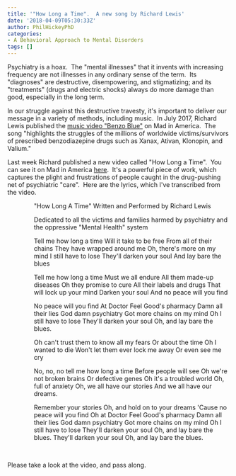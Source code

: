 ```yaml
---
title: '"How Long a Time".  A new song by Richard Lewis'
date: '2018-04-09T05:30:33Z'
author: PhilHickeyPhD
categories:
- A Behavioral Approach to Mental Disorders
tags: []
---
```


Psychiatry is a hoax.  The "mental illnesses" that it invents with increasing frequency are not illnesses in any ordinary sense of the term.  Its "diagnoses" are destructive, disempowering, and stigmatizing; and its "treatments" (drugs and electric shocks) always do more damage than good, especially in the long term.

In our struggle against this destructive travesty, it's important to deliver our message in a variety of methods, including music.  In July 2017, Richard Lewis published the <a href="https://www.madinamerica.com/2017/07/benzo-blue-song-protest-search-liberation/">music video "Benzo Blue"</a> on Mad in America.  The song "highlights the struggles of the millions of worldwide victims/survivors of prescribed benzodiazepine drugs such as Xanax, Ativan, Klonopin, and Valium."

Last week Richard published a new video called "How Long a Time".  You can see it on Mad in America <a href="https://www.madinamerica.com/2018/04/how-long-a-time-ten-cold-hard-truths-for-ending-psychiatric-abuse/">here</a>.  It's a powerful piece of work, which captures the plight and frustrations of people caught in the drug-pushing net of psychiatric "care".  Here are the lyrics, which I've transcribed from the video.
<p style="text-align: left; padding-left: 60px;">"How Long A Time"
Written and Performed by Richard Lewis</p>
<p style="text-align: left; padding-left: 60px;">Dedicated to all the victims and families harmed by psychiatry and the oppressive "Mental Health" system</p>
<p style="text-align: left; padding-left: 60px;">Tell me how long a time
Will it take to be free
From all of their chains
They have wrapped around me
Oh, there's more on my mind
I still have to lose
They'll darken your soul
And lay bare the blues</p>
<p style="text-align: left; padding-left: 60px;">Tell me how long a time
Must we all endure
All them made-up diseases
Oh they promise to cure
All their labels and drugs
That will lock up your mind
Darken your soul
And no peace will you find</p>
<p style="text-align: left; padding-left: 60px;">No peace will you find
At Doctor Feel Good's pharmacy
Damn all their lies
God damn psychiatry
Got more chains on my mind
Oh I still have to lose
They'll darken your soul
Oh, and lay bare the blues.</p>
<p style="text-align: left; padding-left: 60px;">Oh can't trust them to know all my fears
Or about the time
Oh I wanted to die
Won't let them ever lock me away
Or even see me cry</p>
<p style="text-align: left; padding-left: 60px;">No, no, no tell me how long a time
Before people will see
Oh we're not broken brains
Or defective genes
Oh it's a troubled world
Oh, full of anxiety
Oh, we all have our stories
And we all have our dreams.</p>
<p style="text-align: left; padding-left: 60px;">Remember your stories
Oh, and hold on to your dreams
'Cause no peace will you find
Oh at Doctor Feel Good's pharmacy
Damn all their lies
God damn psychiatry
Got more chains on my mind
Oh I still have to lose
They'll darken your soul
Oh, and lay bare the blues.
They'll darken your soul
Oh, and lay bare the blues.</p>
&nbsp;

Please take a look at the video, and pass along.

&nbsp;